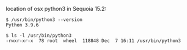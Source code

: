 location of osx python3 in  Sequoia 15.2:

```
$ /usr/bin/python3 --version
Python 3.9.6 
```



```
$ ls -l /usr/bin/python3
-rwxr-xr-x  78 root  wheel  118848 Dec  7 16:11 /usr/bin/python3
```

